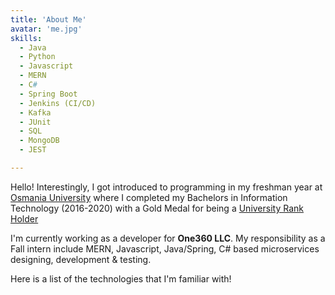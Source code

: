 ```yaml
---
title: 'About Me'
avatar: 'me.jpg'
skills:
  - Java
  - Python
  - Javascript
  - MERN
  - C#
  - Spring Boot
  - Jenkins (CI/CD)
  - Kafka
  - JUnit
  - SQL 
  - MongoDB
  - JEST

---
```


Hello! Interestingly, I got introduced to programming in my freshman year at [Osmania University](https://www.osmania.ac.in/) where I completed my Bachelors in Information Technology (2016-2020) with a Gold Medal for being a [University Rank Holder](https://drive.google.com/file/d/1D9QfLuAibgvQHR8tL8EhwwLrnCxdH5aZ/view?usp=sharing)

I'm currently working as a developer for **One360 LLC**. My responsibility as a Fall intern include MERN, Javascript, Java/Spring, C# based microservices designing, development & testing. 

Here is a list of the technologies that I'm familiar with!

